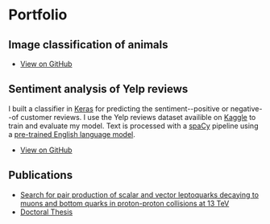 # Portfolio

## Image classification of animals

* [View on GitHub](https://github.com/gmadigan/image-classification_animals)

## Sentiment analysis of Yelp reviews

I built a classifier in [Keras](https://keras.io/) for predicting the sentiment--positive or negative--of customer reviews. I use the Yelp reviews dataset availible on [Kaggle](https://www.kaggle.com/datasets/yelp-dataset/yelp-dataset) to train and evaluate my model. Text is processed with a [spaCy](https://spacy.io/) pipeline using a [pre-trained English language model](https://spacy.io/models/en#en_core_web_lg).

* [View on GitHub](https://github.com/gmadigan/sentiment-analysis_yelp-reviews)

## Publications
* [Search for pair production of scalar and vector leptoquarks decaying to muons and bottom quarks in proton-proton collisions at 13 TeV](https://journals.aps.org/prd/pdf/10.1103/PhysRevD.109.112003)
* [Doctoral Thesis](https://cds.cern.ch/record/2869669/files/CERN-THESIS-2023-141.pdf)
